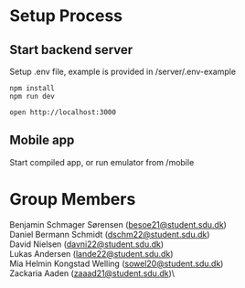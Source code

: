 # Setup Process

## Start backend server
Setup .env file, example is provided in /server/.env-example

```
npm install
npm run dev
```

```
open http://localhost:3000
```

## Mobile app
Start compiled app, or run emulator from /mobile


# Group Members
Benjamin Schmager Sørensen (besoe21@student.sdu.dk)\
Daniel Bermann Schmidt (dschm22@student.sdu.dk)\
David Nielsen (davni22@student.sdu.dk)\
Lukas Andersen (lande22@student.sdu.dk)\
Mia Helmin Kongstad Welling (sowel20@student.sdu.dk)\
Zackaria Aaden (zaaad21@student.sdu.dk)\